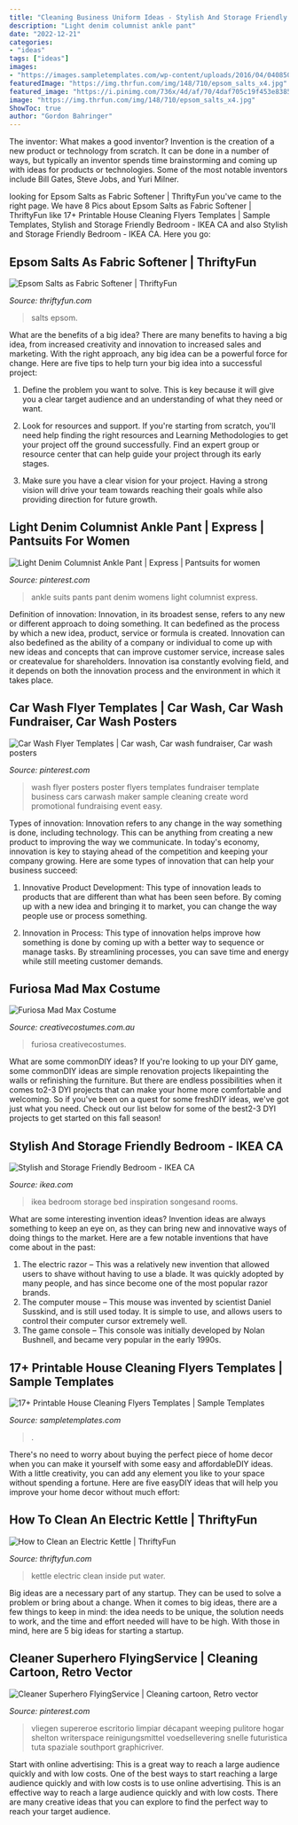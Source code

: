 ```yaml
---
title: "Cleaning Business Uniform Ideas - Stylish And Storage Friendly Bedroom"
description: "Light denim columnist ankle pant"
date: "2022-12-21"
categories:
- "ideas"
tags: ["ideas"]
images:
- "https://images.sampletemplates.com/wp-content/uploads/2016/04/04085056/House-Cleaning-Flyers.jpg"
featuredImage: "https://img.thrfun.com/img/148/710/epsom_salts_x4.jpg"
featured_image: "https://i.pinimg.com/736x/4d/af/70/4daf705c19f453e8385f2c93b8b89953--car-wash-easy-to-use.jpg"
image: "https://img.thrfun.com/img/148/710/epsom_salts_x4.jpg"
ShowToc: true
author: "Gordon Bahringer"
---
```



The inventor: What makes a good inventor?
Invention is the creation of a new product or technology from scratch. It can be done in a number of ways, but typically an inventor spends time brainstorming and coming up with ideas for products or technologies. Some of the most notable inventors include Bill Gates, Steve Jobs, and Yuri Milner.

	

		
looking for Epsom Salts as Fabric Softener | ThriftyFun you've came to the right page. We have 8 Pics about Epsom Salts as Fabric Softener | ThriftyFun like 17+ Printable House Cleaning Flyers Templates | Sample Templates, Stylish and Storage Friendly Bedroom - IKEA CA and also Stylish and Storage Friendly Bedroom - IKEA CA. Here you go:
		
    
## Epsom Salts As Fabric Softener | ThriftyFun

<img loading=lazy src="https://img.thrfun.com/img/148/710/epsom_salts_x4.jpg" onerror="this.onerror=null;this.src='https://tse1.mm.bing.net/th?id=OIP.C0iE4zuCI3HmHTuur9VzhwHaE7&amp;pid=15.1';" alt="Epsom Salts as Fabric Softener | ThriftyFun">

_Source: thriftyfun.com_

>salts epsom. 

	

What are the benefits of a big idea?
There are many benefits to having a big idea, from increased creativity and innovation to increased sales and marketing. With the right approach, any big idea can be a powerful force for change. Here are five tips to help turn your big idea into a successful project:
1. Define the problem you want to solve. This is key because it will give you a clear target audience and an understanding of what they need or want.

2. Look for resources and support. If you're starting from scratch, you'll need help finding the right resources and Learning Methodologies to get your project off the ground successfully. Find an expert group or resource center that can help guide your project through its early stages.

3. Make sure you have a clear vision for your project. Having a strong vision will drive your team towards reaching their goals while also providing direction for future growth.

    
## Light Denim Columnist Ankle Pant | Express | Pantsuits For Women

<img loading=lazy src="https://i.pinimg.com/736x/99/7c/c9/997cc90ea7dc669721b8f2d711613250--ankle-pants-womens-pants.jpg" onerror="this.onerror=null;this.src='https://tse4.mm.bing.net/th?id=OIP.Sm_RQKvAfjPOhTXaF-R-BgAAAA&amp;pid=15.1';" alt="Light Denim Columnist Ankle Pant | Express | Pantsuits for women">

_Source: pinterest.com_

>ankle suits pants pant denim womens light columnist express. 

	

Definition of innovation:
Innovation, in its broadest sense, refers to any new or different approach to doing something. It can bedefined as the process by which a new idea, product, service or formula is created. Innovation can also bedefined as the ability of a company or individual to come up with new ideas and concepts that can improve customer service, increase sales or createvalue for shareholders. Innovation isa constantly evolving field, and it depends on both the innovation process and the environment in which it takes place.

    
## Car Wash Flyer Templates | Car Wash, Car Wash Fundraiser, Car Wash Posters

<img loading=lazy src="https://i.pinimg.com/736x/4d/af/70/4daf705c19f453e8385f2c93b8b89953--car-wash-easy-to-use.jpg" onerror="this.onerror=null;this.src='https://tse3.mm.bing.net/th?id=OIP.VjobG53XsgucYXaWcESyvQAAAA&amp;pid=15.1';" alt="Car Wash Flyer Templates | Car wash, Car wash fundraiser, Car wash posters">

_Source: pinterest.com_

>wash flyer posters poster flyers templates fundraiser template business cars carwash maker sample cleaning create word promotional fundraising event easy. 

	

Types of innovation:
Innovation refers to any change in the way something is done, including technology. This can be anything from creating a new product to improving the way we communicate. In today's economy, innovation is key to staying ahead of the competition and keeping your company growing. Here are some types of innovation that can help your business succeed:
1. Innovative Product Development: This type of innovation leads to products that are different than what has been seen before. By coming up with a new idea and bringing it to market, you can change the way people use or process something.

2. Innovation in Process: This type of innovation helps improve how something is done by coming up with a better way to sequence or manage tasks. By streamlining processes, you can save time and energy while still meeting customer demands.


    
## Furiosa Mad Max Costume

<img loading=lazy src="https://www.creativecostumes.com.au/wp-content/uploads/2018/07/CC_April_18_118-768x1024.jpg" onerror="this.onerror=null;this.src='https://tse4.mm.bing.net/th?id=OIP.MtK8-ZwZxzwuIR4jijt5qAHaJ4&amp;pid=15.1';" alt="Furiosa Mad Max Costume">

_Source: creativecostumes.com.au_

>furiosa creativecostumes. 

	

What are some commonDIY ideas?
If you're looking to up your DIY game, some commonDIY ideas are simple renovation projects likepainting the walls or refinishing the furniture. But there are endless possibilities when it comes to2-3 DYI projects that can make your home more comfortable and welcoming. So if you've been on a quest for some freshDIY ideas, we've got just what you need. Check out our list below for some of the best2-3 DYI projects to get started on this fall season!

    
## Stylish And Storage Friendly Bedroom - IKEA CA

<img loading=lazy src="https://www.ikea.com/images/ikea-songesand-bed-frame-with-4-storage-boxes-along-with-the-9c38125c65323122aae785ed16921822.jpg?f=xxxl" onerror="this.onerror=null;this.src='https://tse1.mm.bing.net/th?id=OIP.nDgSXGUyMSKq54XtFpIYIgHaEp&amp;pid=15.1';" alt="Stylish and Storage Friendly Bedroom - IKEA CA">

_Source: ikea.com_

>ikea bedroom storage bed inspiration songesand rooms. 

	

What are some interesting invention ideas?
Invention ideas are always something to keep an eye on, as they can bring new and innovative ways of doing things to the market. Here are a few notable inventions that have come about in the past: 
1. The electric razor – This was a relatively new invention that allowed users to shave without having to use a blade. It was quickly adopted by many people, and has since become one of the most popular razor brands. 
2. The computer mouse – This mouse was invented by scientist Daniel Susskind, and is still used today. It is simple to use, and allows users to control their computer cursor extremely well. 
3. The game console – This console was initially developed by Nolan Bushnell, and became very popular in the early 1990s.

    
## 17+ Printable House Cleaning Flyers Templates | Sample Templates

<img loading=lazy src="https://images.sampletemplates.com/wp-content/uploads/2016/04/04085056/House-Cleaning-Flyers.jpg" onerror="this.onerror=null;this.src='https://tse1.mm.bing.net/th?id=OIP.DO2ZwyJDs8llq82oto3whAHaKa&amp;pid=15.1';" alt="17+ Printable House Cleaning Flyers Templates | Sample Templates">

_Source: sampletemplates.com_

>. 

	

There's no need to worry about buying the perfect piece of home decor when you can make it yourself with some easy and affordableDIY ideas. With a little creativity, you can add any element you like to your space without spending a fortune. Here are five easyDIY ideas that will help you improve your home decor without much effort: 

    
## How To Clean An Electric Kettle | ThriftyFun

<img loading=lazy src="https://img.thrfun.com/img/172/525/electric_kettle_x2.jpg" onerror="this.onerror=null;this.src='https://tse1.mm.bing.net/th?id=OIP.lfzK_bM5XU4pGyLj9484LwHaE8&amp;pid=15.1';" alt="How to Clean an Electric Kettle | ThriftyFun">

_Source: thriftyfun.com_

>kettle electric clean inside put water. 

	

Big ideas are a necessary part of any startup. They can be used to solve a problem or bring about a change. When it comes to big ideas, there are a few things to keep in mind: the idea needs to be unique, the solution needs to work, and the time and effort needed will have to be high. With those in mind, here are 5 big ideas for starting a startup.

    
## Cleaner Superhero FlyingService | Cleaning Cartoon, Retro Vector

<img loading=lazy src="https://i.pinimg.com/736x/20/77/d1/2077d1c431b64eea4b68ef56474f0f96.jpg" onerror="this.onerror=null;this.src='https://tse2.mm.bing.net/th?id=OIP.oQ7pbOoKgz4pgVYF4PkG1QHaLH&amp;pid=15.1';" alt="Cleaner Superhero FlyingService | Cleaning cartoon, Retro vector">

_Source: pinterest.com_

>vliegen supereroe escritorio limpiar décapant weeping pulitore hogar shelton writerspace reinigungsmittel voedsellevering snelle futuristica tuta spaziale southport graphicriver. 

	

Start with online advertising: This is a great way to reach a large audience quickly and with low costs.
One of the best ways to start reaching a large audience quickly and with low costs is to use online advertising. This is an effective way to reach a large audience quickly and with low costs. There are many creative ideas that you can explore to find the perfect way to reach your target audience.

